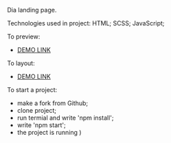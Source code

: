 Dia landing page. 

Technologies used in project: HTML; SCSS; JavaScript;

To preview:
- [DEMO LINK](https://www.figma.com/file/7qwsWggv9BAxMi2VPhBuPr/Air-(formerly-Dia))

To layout:
- [DEMO LINK](olena1994.github.io/landing_page_air)

To start a project: 
- make a fork from Github; 
- clone project; 
-  run termial and write 'npm install'; 
-  write 'npm start'; 
-  the project is running )
